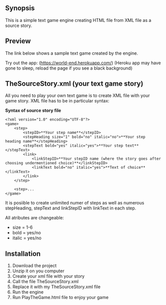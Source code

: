 ## Synopsis 

This is a simple text game engine creating HTML file from XML file as a source story. 

## Preview

The link below shows a sample text game created by the engine. 

Try out the app: (https://world-end.herokuapp.com/) (Heroku app may have gone to sleep, reload the page if you see a black background)

## TheSourceStory.xml (your text game story)

All you need to play your own text game is to create XML file with your game story. 
XML file has to be in particular syntax:

**Syntax of source story file**

```
<?xml version="1.0" encoding="UTF-8"?>
<game>
	<step>
		<stepID>**Your step name**</stepID>
		<stepHeading size="1" bold="no" italic="no">**Your step heading name**</stepHeading>
		<stepText bold="yes" italic="yes">**Your step text**</stepText>
		<link>
			<linkStepID>**Your stepID name (where the story goes after choosing undermentioned choice)**</linkStepID>
			<linkText bold="no" italic="yes">**Text of choice**</linkText>
		</link>
	</step>
	
	<step>...
</game>
```

It is posiible to create unlimited numer of steps as well as numerous stepHeading, stepText and linkStepID with linkText in each step. 

All atributes are changeable:

* size = 1-6
* bold = yes/no
* italic = yes/no

## Installation

1. Download the project
2. Unzip it on you computer
3. Create your xml file with your story
4. Call the file TheSourceStory.xml
5. Replace it with my TheSourceStory.xml file
6. Run the engine
7. Run PlayTheGame.html file to enjoy your game
